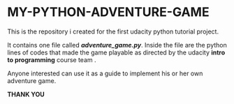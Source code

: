 # MY-PYTHON-ADVENTURE-GAME

This is the  repository i created for the first udacity python tutorial project.

It contains one file called **_adventure_game.py_**. Inside the file are the python lines of codes
that made the game playable as directed by the udacity **intro to programming** course team .

Anyone interested can use it as a guide to implement his or her own adventure game.

**THANK YOU**
